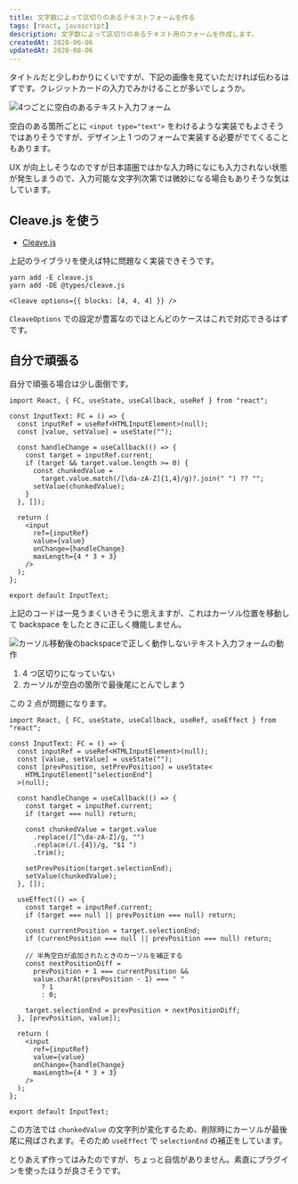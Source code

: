 ```yaml
---
title: 文字数によって区切りのあるテキストフォームを作る
tags: [react, javascript]
description: 文字数によって区切りのあるテキスト用のフォームを作成します。
createdAt: 2020-06-06
updatedAt: 2020-08-06
---
```


タイトルだと少しわかりにくいですが、下記の画像を見ていただければ伝わるはずです。クレジットカードの入力でみかけることが多いでしょうか。

![4つごとに空白のあるテキスト入力フォーム](/assets/img/posts/js-input-text-politespace/sample.png)

空白のある箇所ごとに `<input type="text">` をわけるような実装でもよさそうではありそうですが、デザイン上 1 つのフォームで実装する必要がでてくることもあります。

UX が向上しそうなのですが日本語圏ではかな入力時になにも入力されない状態が発生しまうので、入力可能な文字列次第では微妙になる場合もありそうな気はしています。

## Cleave.js を使う

- [Cleave.js](https://github.com/nosir/cleave.js/)

上記のライブラリを使えば特に問題なく実装できそうです。

```
yarn add -E cleave.js
yarn add -DE @types/cleave.js
```

```tsx
<Cleave options={{ blocks: [4, 4, 4] }} />
```

`CleaveOptions` での設定が豊富なのでほとんどのケースはこれで対応できるはずです。

## 自分で頑張る

自分で頑張る場合は少し面倒です。

```tsx
import React, { FC, useState, useCallback, useRef } from "react";

const InputText: FC = () => {
  const inputRef = useRef<HTMLInputElement>(null);
  const [value, setValue] = useState("");

  const handleChange = useCallback(() => {
    const target = inputRef.current;
    if (target && target.value.length >= 0) {
      const chunkedValue =
        target.value.match(/[\da-zA-Z]{1,4}/g)?.join(" ") ?? "";
      setValue(chunkedValue);
    }
  }, []);

  return (
    <input
      ref={inputRef}
      value={value}
      onChange={handleChange}
      maxLength={4 * 3 + 3}
    />
  );
};

export default InputText;
```

上記のコードは一見うまくいきそうに思えますが、これはカーソル位置を移動して backspace をしたときに正しく機能しません。

![カーソル移動後のbackspaceで正しく動作しないテキスト入力フォームの動作](/assets/img/posts/js-input-text-politespace/bug.gif)

1. 4 つ区切りになっていない
2. カーソルが空白の箇所で最後尾にとんでしまう

この 2 点が問題になります。

```tsx
import React, { FC, useState, useCallback, useRef, useEffect } from "react";

const InputText: FC = () => {
  const inputRef = useRef<HTMLInputElement>(null);
  const [value, setValue] = useState("");
  const [prevPosition, setPrevPosition] = useState<
    HTMLInputElement["selectionEnd"]
  >(null);

  const handleChange = useCallback(() => {
    const target = inputRef.current;
    if (target === null) return;

    const chunkedValue = target.value
      .replace(/[^\da-zA-Z]/g, "")
      .replace(/(.{4})/g, "$1 ")
      .trim();

    setPrevPosition(target.selectionEnd);
    setValue(chunkedValue);
  }, []);

  useEffect(() => {
    const target = inputRef.current;
    if (target === null || prevPosition === null) return;

    const currentPosition = target.selectionEnd;
    if (currentPosition === null || prevPosition === null) return;

    // 半角空白が追加されたときのカーソルを補正する
    const nextPositionDiff =
      prevPosition + 1 === currentPosition &&
      value.charAt(prevPosition - 1) === " "
        ? 1
        : 0;

    target.selectionEnd = prevPosition + nextPositionDiff;
  }, [prevPosition, value]);

  return (
    <input
      ref={inputRef}
      value={value}
      onChange={handleChange}
      maxLength={4 * 3 + 3}
    />
  );
};

export default InputText;
```

この方法では `chunkedValue` の文字列が変化するため、削除時にカーソルが最後尾に飛ばされます。そのため `useEffect` で `selectionEnd` の補正をしています。

とりあえず作ってはみたのですが、ちょっと自信がありません。素直にプラグインを使ったほうが良さそうです。
